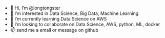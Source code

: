 - 👋 Hi, I’m @longtongster
- 👀 I’m interested in Data Science, Big Data, Machine Learning
- 🌱 I’m currently learning Data Science on AWS
- 💞️ I’m looking to collaborate on Data Science, AWS, python, ML, docker
- 📫 send me a email or message on github

<!---
longtongster/longtongster is a ✨ special ✨ repository because its `README.md` (this file) appears on your GitHub profile.
You can click the Preview link to take a look at your changes.
--->
